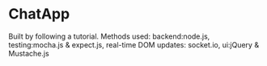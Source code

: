 # ChatApp
Built by following a tutorial. 
Methods used:
  backend:node.js,
  testing:mocha.js & expect.js,
  real-time DOM updates: socket.io,
  ui:jQuery & Mustache.js
